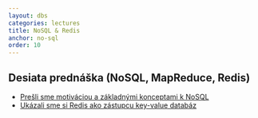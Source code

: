 ```yaml
---
layout: dbs
categories: lectures
title: NoSQL & Redis
anchor: no-sql
order: 10
---
```

## Desiata prednáška (NoSQL, MapReduce, Redis)

* [Prešli sme motiváciou a základnými konceptami k NoSQL](/lectures/files/10.01_NoSQL.pdf)
* [Ukázali sme si Redis ako zástupcu key-value databáz](/lectures/files/10.02_redis.pdf)


